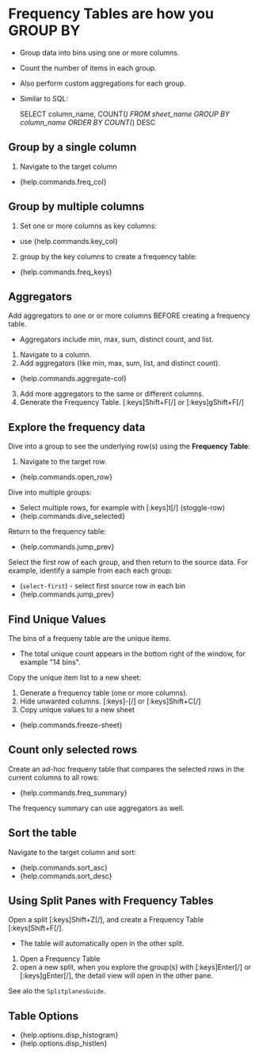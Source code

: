 # Frequency Tables are how you GROUP BY

- Group data into bins using one or more columns.
- Count the number of items in each group.
- Also perform custom aggregations for each group.

- Similar to SQL:

   SELECT column_name, COUNT(*) 
   FROM sheet_name 
   GROUP BY column_name 
   ORDER BY COUNT(*) DESC

## Group by a single column

1. Navigate to the target column
- {help.commands.freq_col}

## Group by multiple columns

1. Set one or more columns as key columns:
- use {help.commands.key_col}

2. group by the key columns to create a frequency table:
- {help.commands.freq_keys}

## Aggregators

Add aggregators to one or or more columns BEFORE creating a frequency table. 
- Aggregators include min, max, sum, distinct count, and list.

1. Navigate to a column.
2. Add aggregators (like min, max, sum, list, and distinct count).
- {help.commands.aggregate-col}

3. Add more aggregators to the same or different columns.
4. Generate the Frequency Table. [:keys]Shift+F[/] or [:keys]gShift+F[/]

## Explore the frequency data

Dive into a group to see the underlying row(s) using the **Frequency Table**:

1. Navigate to the target row.
- {help.commands.open_row}

Dive into multiple groups:

- Select multiple rows, for example with [:keys]t[/] (stoggle-row)
- {help.commands.dive_selected}

Return to the frequency table:
- {help.commands.jump_prev}

Select the first row of each group, and then return to the source data. For example, identify a sample from each each group:

- (`select-first`) - select first source row in each bin
- {help.commands.jump_prev}

## Find Unique Values

The bins of a frequeny table are the unique items.
- The total unique count appears in the bottom right of the window, for example "14 bins".

Copy the unique item list to a new sheet:

1. Generate a frequency table (one or more columns).
2. Hide unwanted columns. [:keys]-[/] or [:keys]Shift+C[/]
3. Copy unique values to a new sheet
- {help.commands.freeze-sheet}

## Count only selected rows

Create an ad-hoc frequeny table that compares the selected rows in the current columns to all rows:

- {help.commands.freq_summary} 

The frequency summary can use aggregators as well.

## Sort the table

Navigate to the target column and sort:

- {help.commands.sort_asc}
- {help.commands.sort_desc}

## Using Split Panes with Frequency Tables

Open a split [:keys]Shift+Z[/], and create a Frequency Table [:keys]Shift+F[/]. 
- The table will automatically open in the other split.

1. Open a Frequency Table
2. open a new split, when you explore the group(s) with [:keys]Enter[/] or [:keys]gEnter[/], the detail view will open in the other pane.

See alo the `SplitplanesGuide`.

## Table Options

- {help.options.disp_histogram}
- {help.options.disp_histlen}

